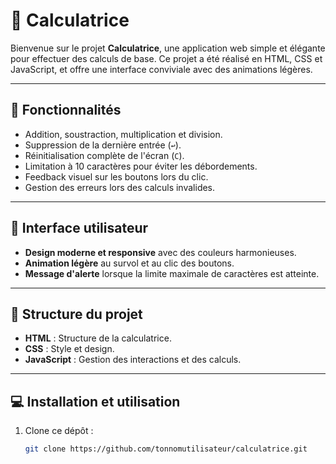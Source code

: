 # 🧮 Calculatrice

Bienvenue sur le projet **Calculatrice**, une application web simple et élégante pour effectuer des calculs de base. Ce projet a été réalisé en HTML, CSS et JavaScript, et offre une interface conviviale avec des animations légères.

---

## 🚀 Fonctionnalités
- Addition, soustraction, multiplication et division.
- Suppression de la dernière entrée (`↩`).
- Réinitialisation complète de l'écran (`C`).
- Limitation à 10 caractères pour éviter les débordements.
- Feedback visuel sur les boutons lors du clic.
- Gestion des erreurs lors des calculs invalides.

---

## 🎨 Interface utilisateur
- **Design moderne et responsive** avec des couleurs harmonieuses.
- **Animation légère** au survol et au clic des boutons.
- **Message d'alerte** lorsque la limite maximale de caractères est atteinte.

---

## 📁 Structure du projet
- **HTML** : Structure de la calculatrice.
- **CSS** : Style et design.
- **JavaScript** : Gestion des interactions et des calculs.

---

## 💻 Installation et utilisation
1. Clone ce dépôt :
   ```bash
   git clone https://github.com/tonnomutilisateur/calculatrice.git
